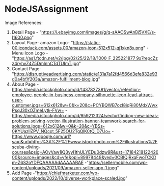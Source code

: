 # NodeJSAssignment
Image References:
1. Detail Page - "https://i.ebayimg.com/images/g/q-sAAOSwAnBj5VXE/s-l1600.png"
2. Layout Page- amazon Logo- "https://static-00.iconduck.com/assets.00/amazon-icon-512x512-qj1xkn8x.png"
          - Menu Icon Logo -"https://as1.ftcdn.net/v2/jpg/02/25/22/18/1000_F_225221877_9x7repcZzz4ryhvZ4Z5DmlnnCTdTUImT.jpg"
3. Contact Page- "https://disruptiveadvertising.com/static/e131a7a12fd4566d3efe832e93d0a4bf/f203a/amazon-fulfillment-blog.jpg"
4. About Page -https://media.istockphoto.com/id/1437827381/vector/retention-employee-people-in-business-company-silhouette-icon-lead-attract-user-customer.jpgs=612x612&w=0&k=20&c=PCYBQWB7ozI8iqRi80MdxWwxPsqJ30xOZmeLytk-FVw=
          -https://media.istockphoto.com/id/959212324/vector/finding-new-ideas-problem-solving-vector-illustration-banner-teamwork-search-for-solutions.jpgs=612x612&w=0&k=20&c=YBSs-0KYUazllZPV_NQcot_5F25OU2TgQlK0tQ_D7Uo=
         - https://www.google.com/url?sa=i&url=https%3A%2F%2Fwww.istockphoto.com%2Fillustrations%2Fscuba-diving-courses&psig=AOvVaw1iQ3vyI1thULYEDu0dzw9R&ust=1718421812242000&source=images&cd=vfe&opi=89978449&ved=0CBIQjRxqFwoTCKDm-Z6S2oYDFQAAAAAdAAAAABAE
          -"https://sellermobile.com/wp-content/uploads/2021/09/amazon-seller-app-1.jpeg"
5. Add Page -"https://chiefmarketer.com/wp-content/uploads/2022/10/diverse-workplace-scaled.jpg"

